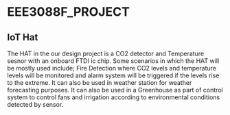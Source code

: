 # EEE3088F_PROJECT
## IoT Hat
The HAT in the our design project is a CO2 detector and Temperature sesnor with an onboard FTDI ic chip. Some scenarios in which the HAT will be mostly used include; Fire Detection where CO2 levels and temperature levels will be monitored and alarm system will be triggered if the levels rise to the extreme. It can also be used in weather station for weather forecasting purposes. It can also be used in a Greenhouse as part of control system to control fans and irrigation according to environmental conditions detected by sensor. 
